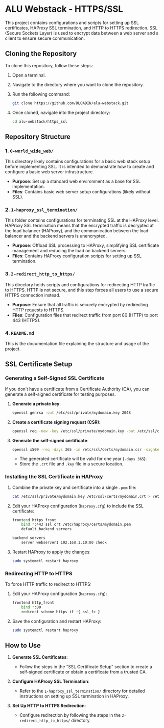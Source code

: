 
# ALU Webstack - HTTPS/SSL

This project contains configurations and scripts for setting up SSL certificates, HAProxy SSL termination, and HTTP to HTTPS redirection. SSL (Secure Sockets Layer) is used to encrypt data between a web server and a client to ensure secure communication.

## Cloning the Repository

To clone this repository, follow these steps:

1. Open a terminal.
2. Navigate to the directory where you want to clone the repository.
3. Run the following command:

   ```bash
   git clone https://github.com/DLOADIN/alu-webstack.git
   ```

4. Once cloned, navigate into the project directory:

   ```bash
   cd alu-webstack/https_ssl
   ```

## Repository Structure

### 1. `0-world_wide_web/`
This directory likely contains configurations for a basic web stack setup before implementing SSL. It is intended to demonstrate how to create and configure a basic web server infrastructure.

- **Purpose**: Set up a standard web environment as a base for SSL implementation.
- **Files**: Contains basic web server setup configurations (likely without SSL).

### 2. `1-haproxy_ssl_termination/`
This folder contains configurations for terminating SSL at the HAProxy level. HAProxy SSL termination means that the encrypted traffic is decrypted at the load balancer (HAProxy), and the communication between the load balancer and the backend servers is unencrypted.

- **Purpose**: Offload SSL processing to HAProxy, simplifying SSL certificate management and reducing the load on backend servers.
- **Files**: Contains HAProxy configuration scripts for setting up SSL termination.

### 3. `2-redirect_http_to_https/`
This directory holds scripts and configurations for redirecting HTTP traffic to HTTPS. HTTP is not secure, and this step forces all users to use a secure HTTPS connection instead.

- **Purpose**: Ensure that all traffic is securely encrypted by redirecting HTTP requests to HTTPS.
- **Files**: Configuration files that redirect traffic from port 80 (HTTP) to port 443 (HTTPS).

### 4. `README.md`
This is the documentation file explaining the structure and usage of the project.

## SSL Certificate Setup

### Generating a Self-Signed SSL Certificate
If you don't have a certificate from a Certificate Authority (CA), you can generate a self-signed certificate for testing purposes.

1. **Generate a private key**:
   ```bash
   openssl genrsa -out /etc/ssl/private/mydomain.key 2048
   ```

2. **Create a certificate signing request (CSR)**:
   ```bash
   openssl req -new -key /etc/ssl/private/mydomain.key -out /etc/ssl/certs/mydomain.csr
   ```

3. **Generate the self-signed certificate**:
   ```bash
   openssl x509 -req -days 365 -in /etc/ssl/certs/mydomain.csr -signkey /etc/ssl/private/mydomain.key -out /etc/ssl/certs/mydomain.crt
   ```

   - The generated certificate will be valid for one year (`-days 365`).
   - Store the `.crt` file and `.key` file in a secure location.

### Installing the SSL Certificate in HAProxy

1. Combine the private key and certificate into a single `.pem` file:
   ```bash
   cat /etc/ssl/private/mydomain.key /etc/ssl/certs/mydomain.crt > /etc/haproxy/certs/mydomain.pem
   ```

2. Edit your HAProxy configuration (`haproxy.cfg`) to include the SSL certificate:
   ```bash
   frontend https_front
       bind *:443 ssl crt /etc/haproxy/certs/mydomain.pem
       default_backend servers

   backend servers
       server webserver1 192.168.1.10:80 check
   ```

3. Restart HAProxy to apply the changes:
   ```bash
   sudo systemctl restart haproxy
   ```

### Redirecting HTTP to HTTPS

To force HTTP traffic to redirect to HTTPS:

1. Edit your HAProxy configuration (`haproxy.cfg`):
   ```bash
   frontend http_front
       bind *:80
       redirect scheme https if !{ ssl_fc }
   ```

2. Save the configuration and restart HAProxy:
   ```bash
   sudo systemctl restart haproxy
   ```

## How to Use

1. **Generate SSL Certificates**:
   - Follow the steps in the "SSL Certificate Setup" section to create a self-signed certificate or obtain a certificate from a trusted CA.

2. **Configure HAProxy SSL Termination**:
   - Refer to the `1-haproxy_ssl_termination/` directory for detailed instructions on setting up SSL termination in HAProxy.

3. **Set Up HTTP to HTTPS Redirection**:
   - Configure redirection by following the steps in the `2-redirect_http_to_https/` directory.
